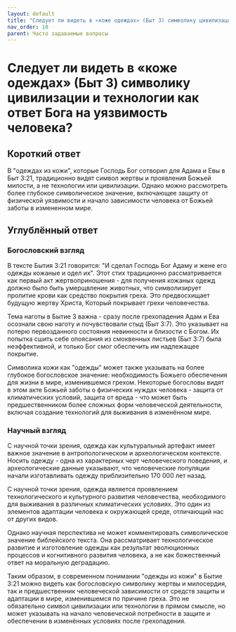 ```yaml
---
layout: default
title: "Следует ли видеть в «коже одеждах» (Быт 3) символику цивилизации и технологии как ответ Бога на уязвимость человека?"
nav_order: 10
parent: Часто задаваемые вопросы
---
```


# Следует ли видеть в «коже одеждах» (Быт 3) символику цивилизации и технологии как ответ Бога на уязвимость человека?

## Короткий ответ

В "одеждах из кожи", которые Господь Бог сотворил для Адама и Евы в Быт 3:21, традиционно видят символ жертвы и проявления Божьей милости, а не технологии или цивилизации. Однако можно рассмотреть более глубокое символическое значение, включающее защиту от физической уязвимости и начало зависимости человека от Божьей заботы в измененном мире.

## Углублённый ответ

### Богословский взгляд

В тексте Бытия 3:21 говорится: "И сделал Господь Бог Адаму и жене его одежды кожаные и одел их". Этот стих традиционно рассматривается как первый акт жертвоприношения - для получения кожаных одежд должно было быть умерщвление животных, что символизирует пролитие крови как средство покрытия греха. Это предвосхищает будущую жертву Христа, Который покрывает грехи человечества.

Тема наготы в Бытие 3 важна - сразу после грехопадения Адам и Ева осознали свою наготу и почувствовали стыд (Быт 3:7). Это указывает на потерю первозданного состояния невинности и близости с Богом. Их попытка сшить себе опоясания из смоквенных листьев (Быт 3:7) была неэффективной, и только Бог смог обеспечить им надлежащее покрытие.

Символика кожи как "одежды" может также указывать на более глубокое богословское значение: необходимость Божьего обеспечения для жизни в мире, изменившемся грехом. Некоторые богословы видят в этом акте Божьей заботы о физических нуждах человека - защита от климатических условий, защита от вреда - что может быть предшественником более сложных форм человеческой деятельности, включая создание технологий для выживания в изменённом мире.

### Научный взгляд

С научной точки зрения, одежда как культуральный артефакт имеет важное значение в антропологическом и археологическом контексте. Носить одежду - одна из характерных черт человеческого поведения, и археологические данные указывают, что человеческие популяции начали изготавливать одежду приблизительно 170 000 лет назад.

С научной точки зрения, одежда является проявлением технологического и культурного развития человечества, необходимого для выживания в различных климатических условиях. Это один из элементов адаптации человека к окружающей среде, отличающий нас от других видов.

Однако научная перспектива не может комментировать символическое значение библейского текста. Она рассматривает технологическое развитие и изготовление одежды как результат эволюционных процессов и когнитивного развития человека, а не как божественный ответ на моральную деградацию.

Таким образом, в современном понимании "одежды из кожи" в Бытие 3:21 можно видеть как богословскую символику жертвы и милосердия, так и предшественник человеческой зависимости от средств защиты и адаптации в мире, изменившемся по причине греха. Это не обязательно символ цивилизации или технологии в прямом смысле, но может указывать на начало человеческой потребности в защите и обеспечении в изменённых условиях после грехопадения.